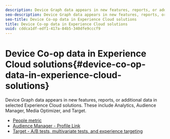 ```yaml
---
description: Device Graph data appears in new features, reports, or additional data in selected Experience Cloud solutions. These include Analytics, Audience Manager, Media Optimizer, and Target.
seo-description: Device Graph data appears in new features, reports, or additional data in selected Experience Cloud solutions. These include Analytics, Audience Manager, Media Optimizer, and Target.
seo-title: Device Co-op data in Experience Cloud solutions
title: Device Co-op data in Experience Cloud solutions
uuid: cddca1df-edf1-417a-84b5-340dfe9cccf9
---
```


# Device Co-op data in Experience Cloud solutions{#device-co-op-data-in-experience-cloud-solutions}

Device Graph data appears in new features, reports, or additional data in selected Experience Cloud solutions. These include Analytics, Audience Manager, Media Optimizer, and Target.

* [People metric](mcdc-people.md)
* [Audience Manager - Profile Link](mcdc-proflie-link.md)
* [Target - A/B tests, multivariate tests, and experience targeting](mcdc-target.md)
